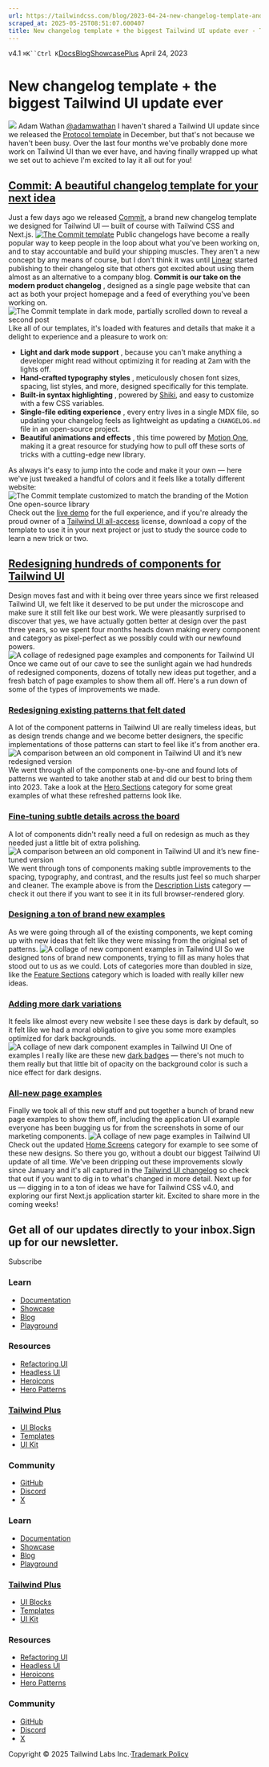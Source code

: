 ```yaml
---
url: https://tailwindcss.com/blog/2023-04-24-new-changelog-template-and-the-biggest-tailwind-ui-update-ever
scraped_at: 2025-05-25T08:51:07.600407
title: New changelog template + the biggest Tailwind UI update ever - Tailwind CSS
---
```


[](https://tailwindcss.com/)v4.1
`⌘K``Ctrl K`[Docs](https://tailwindcss.com/docs)[Blog](https://tailwindcss.com/blog)[Showcase](https://tailwindcss.com/showcase)[Plus](https://tailwindcss.com/plus?ref=top)[](https://github.com/tailwindlabs/tailwindcss)
April 24, 2023
# New changelog template + the biggest Tailwind UI update ever
![](https://tailwindcss.com/_next/image?url=%2F_next%2Fstatic%2Fmedia%2Fadamwathan.f69b0b90.jpg&w=96&q=75)
Adam Wathan
[@adamwathan](https://twitter.com/adamwathan)
I haven't shared a Tailwind UI update since we released the [Protocol template](https://tailwindui.com/templates/protocol) in December, but that's not because we haven't been busy.
Over the last four months we've probably done more work on Tailwind UI than we ever have, and having finally wrapped up what we set out to achieve I'm excited to lay it all out for you!
## [Commit: A beautiful changelog template for your next idea](https://tailwindcss.com/blog/2023-04-24-new-changelog-template-and-the-biggest-tailwind-ui-update-ever#commit-a-beautiful-changelog-template-for-your-next-idea)
Just a few days ago we released [Commit](https://tailwindui.com/templates/commit), a brand new changelog template we designed for Tailwind UI — built of course with Tailwind CSS and Next.js.
[![The Commit template](https://tailwindcss.com/_next/image?url=%2F_next%2Fstatic%2Fmedia%2Fcommit-template.ad391efe.png&w=3840&q=75)](https://tailwindui.com/templates/commit)
Public changelogs have become a really popular way to keep people in the loop about what you've been working on, and to stay accountable and build your shipping muscles. They aren't a new concept by any means of course, but I don't think it was until [Linear](https://linear.app/changelog) started publishing to their changelog site that others got excited about using them almost as an alternative to a company blog.
**Commit is our take on the modern product changelog** , designed as a single page website that can act as both your project homepage and a feed of everything you've been working on.
![The Commit template in dark mode, partially scrolled down to reveal a second post](https://tailwindcss.com/_next/image?url=%2F_next%2Fstatic%2Fmedia%2Fcommit-template-dark-mode.a969c7d9.png&w=3840&q=75)
Like all of our templates, it's loaded with features and details that make it a delight to experience and a pleasure to work on:
  * **Light and dark mode support** , because you can't make anything a developer might read without optimizing it for reading at 2am with the lights off.
  * **Hand-crafted typography styles** , meticulously chosen font sizes, spacing, list styles, and more, designed specifically for this template.
  * **Built-in syntax highlighting** , powered by [Shiki](https://github.com/shikijs/shiki), and easy to customize with a few CSS variables.
  * **Single-file editing experience** , every entry lives in a single MDX file, so updating your changelog feels as lightweight as updating a `CHANGELOG.md` file in an open-source project.
  * **Beautiful animations and effects** , this time powered by [Motion One](https://motion.dev/), making it a great resource for studying how to pull off these sorts of tricks with a cutting-edge new library.


As always it's easy to jump into the code and make it your own — here we've just tweaked a handful of colors and it feels like a totally different website:
![The Commit template customized to match the branding of the Motion One open-source library](https://tailwindcss.com/_next/image?url=%2F_next%2Fstatic%2Fmedia%2Fcommit-template-for-motion-one.c08884a6.png&w=3840&q=75)
Check out the [live demo](https://commit.tailwindui.com) for the full experience, and if you're already the proud owner of a [Tailwind UI all-access](https://tailwindui.com/all-access) license, download a copy of the template to use it in your next project or just to study the source code to learn a new trick or two.
## [Redesigning hundreds of components for Tailwind UI](https://tailwindcss.com/blog/2023-04-24-new-changelog-template-and-the-biggest-tailwind-ui-update-ever#redesigning-hundreds-of-components-for-tailwind-ui)
Design moves fast and with it being over three years since we first released Tailwind UI, we felt like it deserved to be put under the microscope and make sure it still felt like our best work.
We were pleasantly surprised to discover that yes, we have actually gotten better at design over the past three years, so we spent four months heads down making every component and category as pixel-perfect as we possibly could with our newfound powers.
![A collage of redesigned page examples and components for Tailwind UI](https://tailwindcss.com/_next/image?url=%2F_next%2Fstatic%2Fmedia%2Ftailwind-ui-refresh.e3414c07.png&w=3840&q=75)
Once we came out of our cave to see the sunlight again we had hundreds of redesigned components, dozens of totally new ideas put together, and a fresh batch of page examples to show them all off.
Here's a run down of some of the types of improvements we made.
### [Redesigning existing patterns that felt dated](https://tailwindcss.com/blog/2023-04-24-new-changelog-template-and-the-biggest-tailwind-ui-update-ever#redesigning-existing-patterns-that-felt-dated)
A lot of the component patterns in Tailwind UI are really timeless ideas, but as design trends change and we become better designers, the specific implementations of those patterns can start to feel like it's from another era.
![A comparison between an old component in Tailwind UI and it’s new redesigned version](https://tailwindcss.com/_next/image?url=%2F_next%2Fstatic%2Fmedia%2Ftailwind-ui-redesigned-components.27ac56f0.png&w=3840&q=75)
We went through all of the components one-by-one and found lots of patterns we wanted to take another stab at and did our best to bring them into 2023.
Take a look at the [Hero Sections](https://tailwindui.com/components/marketing/sections/heroes) category for some great examples of what these refreshed patterns look like.
### [Fine-tuning subtle details across the board](https://tailwindcss.com/blog/2023-04-24-new-changelog-template-and-the-biggest-tailwind-ui-update-ever#fine-tuning-subtle-details-across-the-board)
A lot of components didn't really need a full on redesign as much as they needed just a little bit of extra polishing.
![A comparison between an old component in Tailwind UI and it’s new fine-tuned version](https://tailwindcss.com/_next/image?url=%2F_next%2Fstatic%2Fmedia%2Ftailwind-ui-subtle-improvements.3013b53c.png&w=3840&q=75)
We went through tons of components making subtle improvements to the spacing, typography, and contrast, and the results just feel so much sharper and cleaner.
The example above is from the [Description Lists](https://tailwindui.com/components/application-ui/data-display/description-lists) category — check it out there if you want to see it in its full browser-rendered glory.
### [Designing a ton of brand new examples](https://tailwindcss.com/blog/2023-04-24-new-changelog-template-and-the-biggest-tailwind-ui-update-ever#designing-a-ton-of-brand-new-examples)
As we were going through all of the existing components, we kept coming up with new ideas that felt like they were missing from the original set of patterns.
![A collage of new component examples in Tailwind UI](https://tailwindcss.com/_next/image?url=%2F_next%2Fstatic%2Fmedia%2Ftailwind-ui-new-components.6d8601ce.png&w=3840&q=75)
So we designed tons of brand new components, trying to fill as many holes that stood out to us as we could.
Lots of categories more than doubled in size, like the [Feature Sections](https://tailwindui.com/components/marketing/sections/feature-sections) category which is loaded with really killer new ideas.
### [Adding more dark variations](https://tailwindcss.com/blog/2023-04-24-new-changelog-template-and-the-biggest-tailwind-ui-update-ever#adding-more-dark-variations)
It feels like almost every new website I see these days is dark by default, so it felt like we had a moral obligation to give you some more examples optimized for dark backgrounds.
![A collage of new dark component examples in Tailwind UI](https://tailwindcss.com/_next/image?url=%2F_next%2Fstatic%2Fmedia%2Ftailwind-ui-dark-components.986ddab2.png&w=3840&q=75)
One of examples I really like are these new [dark badges](https://tailwindui.com/components/application-ui/elements/badges#component-1a0b76697fe2397f5a2be799049ccd02) — there's not much to them really but that little bit of opacity on the background color is such a nice effect for dark designs.
### [All-new page examples](https://tailwindcss.com/blog/2023-04-24-new-changelog-template-and-the-biggest-tailwind-ui-update-ever#all-new-page-examples)
Finally we took all of this new stuff and put together a bunch of brand new page examples to show them off, including the application UI example everyone has been bugging us for from the screenshots in some of our marketing components.
![A collage of new page examples in Tailwind UI](https://tailwindcss.com/_next/image?url=%2F_next%2Fstatic%2Fmedia%2Ftailwind-ui-new-page-examples.d5f06844.png&w=3840&q=75)
Check out the updated [Home Screens](https://tailwindui.com/components/application-ui/page-examples/home-screens) category for example to see some of these new designs.
So there you go, without a doubt our biggest Tailwind UI update of all time. We've been dripping out these improvements slowly since January and it's all captured in the [Tailwind UI changelog](https://tailwindui.com/changelog) so check that out if you want to dig in to what's changed in more detail.
Next up for us — digging in to a ton of ideas we have for Tailwind CSS v4.0, and exploring our first Next.js application starter kit. Excited to share more in the coming weeks!
## Get all of our updates directly to your inbox.Sign up for our newsletter.
Subscribe
### Learn
  * [Documentation](https://tailwindcss.com/docs)
  * [Showcase](https://tailwindcss.com/showcase)
  * [Blog](https://tailwindcss.com/blog)
  * [Playground](https://play.tailwindcss.com/)


### Resources
  * [Refactoring UI](https://www.refactoringui.com)
  * [Headless UI](https://headlessui.com)
  * [Heroicons](https://heroicons.com)
  * [Hero Patterns](https://heropatterns.com)


### [Tailwind Plus](https://tailwindcss.com/plus?ref=footer)
  * [UI Blocks](https://tailwindcss.com/plus/ui-blocks?ref=footer)
  * [Templates](https://tailwindcss.com/plus/templates?ref=footer)
  * [UI Kit](https://tailwindcss.com/plus/ui-kit?ref=footer)


### Community
  * [GitHub](https://github.com/tailwindlabs/tailwindcss)
  * [Discord](https://tailwindcss.com/discord)
  * [X](https://x.com/tailwindcss)


### Learn
  * [Documentation](https://tailwindcss.com/docs)
  * [Showcase](https://tailwindcss.com/showcase)
  * [Blog](https://tailwindcss.com/blog)
  * [Playground](https://play.tailwindcss.com/)


### [Tailwind Plus](https://tailwindcss.com/plus?ref=footer)
  * [UI Blocks](https://tailwindcss.com/plus/ui-blocks?ref=footer)
  * [Templates](https://tailwindcss.com/plus/templates?ref=footer)
  * [UI Kit](https://tailwindcss.com/plus/ui-kit?ref=footer)


### Resources
  * [Refactoring UI](https://www.refactoringui.com)
  * [Headless UI](https://headlessui.com)
  * [Heroicons](https://heroicons.com)
  * [Hero Patterns](https://heropatterns.com)


### Community
  * [GitHub](https://github.com/tailwindlabs/tailwindcss)
  * [Discord](https://tailwindcss.com/discord)
  * [X](https://x.com/tailwindcss)


Copyright © 2025 Tailwind Labs Inc.·[Trademark Policy](https://tailwindcss.com/brand)

